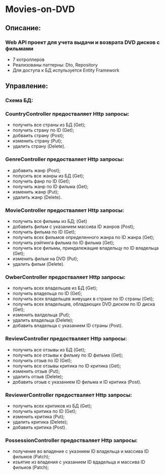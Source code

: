# Movies-on-DVD
## Описание:
### Web API проект для учета выдачи и возврата DVD дисков с фильмами
* 7 котроллеров
* Реализованы паттерны: Dto, Repository
* Для доступа к БД испульзуется Entity Framework
## Управление:
### Схема БД:

### CountryController предостваляет Http запросы: 
* получить все страны из БД (Get); 
* получить страну по ID (Get); 
* добваить страну (Post); 
* изменить страну (Put); 
* удалить страну (Delete).
### GenreController предостваляет Http запросы: 
* добавить жанр (Post); 
* полусить все жанры из БД (Get); 
* получить фанр по ID (Get);
* получить жанр по ID фильма (Get); 
* изменить жанр (Put); 
* удалить жанр (Delete).
### MovieController предостваляет Http запросы: 
* получить все фильмы из БД; (Get) 
* добавить фильм с указанием массива ID жанров (Post);
* получить фильма по ID (Get);
* получить всех фильмов определенного жанра по ID жанра (Get);
* получить рэйтинга фильма по ID фильма (Get);
* получить все фильмы, приндалежащие владельцу по ID владельца (Get);
* изменить фильм на DVD (Put);
* удалить фильм (Delete).
### OwberController предостваляет Http запросы: 
* получить всех владельцев из БД (Get);
* получить владельца по ID (Get);
* получить всех владельцев живущих в стране по ID страны (Get);
* получить всех владельцев, обладающих DVD диском по ID диска (Get);
* изменить валдельца (Put);
* удалить владельца (Delete);
* добавить владельца с указанием ID страны (Post).
### ReviewController предостваляет Http запросы: 
* получить все отзывы из БД (Get);
* получить все отзывы к фильму по ID фильма (Get);
* получить отзыв по ID (Get);
* получить все отзывы критика по ID критика (Get);
* изменить отзыв (Put);
* удалить отзыв (Delete);
* добавить отзыв с указанием ID фильма и ID критика (Post).
### ReviewerController предостваляет Http запросы: 
* получить всех критиков из БД (Get);
* получить критика по ID (Get);
* изменить критика (Put);
* удалить критика (Delete);
* добавить критика (Post).
### PossessionController предостваляет Http запросы: 
* получение во владение с указнием ID владельца и массива ID фильмов (Patch);
* изъятие из владения с указанием ID вдадельца и массива ID фильиов (Patch);
